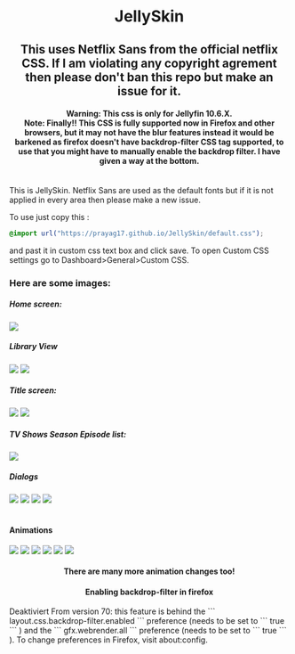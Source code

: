<div align="center">
<h1>JellySkin</h1>
<h2>This uses Netflix Sans from the official netflix CSS. If I am violating any copyright agrement then please don't ban this repo but make an issue for it.</h2>
<h4>Warning: This css is only for Jellyfin 10.6.X.<br>
Note: Finally!! This CSS is fully supported now in Firefox and other browsers, but it may not have the blur features instead it would be barkened as firefox doesn't have backdrop-filter CSS tag supported, to use that you might have to manually enable the backdrop filter. I have given a way at the bottom.</h4>
</div>
<br>
This is JellySkin. Netflix Sans are used as the default fonts but if it is not applied in every area then please make a new issue.

To use just copy this : 
```css
@import url("https://prayag17.github.io/JellySkin/default.css");
```

and past it in custom css text box and click save. To open Custom CSS settings go to Dashboard>General>Custom CSS.

<h3>Here are some images:</h3>

<h5>Home screen:</h5>
<img src="https://github.com/prayag17/JellySkin/blob/master/Version%204/Home.png?raw=true">

<h5>Library View</h5>
<img src="https://github.com/prayag17/JellySkin/blob/master/Version%204/lib%201.png?raw=true">
<img src="https://github.com/prayag17/JellySkin/blob/master/Version%204/lib%202.png?raw=true">

<h5>Title screen:</h5>
<img src="https://github.com/prayag17/JellySkin/blob/master/Version%204/title%201.png?raw=true">
<img src="https://github.com/prayag17/JellySkin/blob/master/Version%204/title%202.png?raw=true">

<h5>TV Shows Season Episode list:</h5>
<img src="https://github.com/prayag17/JellySkin/blob/master/Version%204/EpiList.png?raw=true">

<h5>Dialogs</h5>
<img src="https://github.com/prayag17/JellySkin/blob/master/Version%204/Dialog%201.png?raw=true">
<img src="https://github.com/prayag17/JellySkin/blob/master/Version%204/Dialog%202.png?raw=true">
<img src="https://github.com/prayag17/JellySkin/blob/master/Version%204/Dialog%203.png?raw=true">
<img src="https://github.com/prayag17/JellySkin/blob/master/Version%204/Side%20bar.png?raw=true">
<br>
<br>
<h4 align="ceter" class="animations">Animations</h4>
<img src="https://github.com/prayag17/JellySkin/blob/master/Version%204/Gifs/Animation%201.gif?raw=true">
<img src="https://github.com/prayag17/JellySkin/blob/master/Version%204/Gifs/Animation%202.gif?raw=true">
<img src="https://github.com/prayag17/JellySkin/blob/master/Version%204/Gifs/Animation%203.gif?raw=true">
<img src="https://github.com/prayag17/JellySkin/blob/master/Version%204/Gifs/Animation%204.gif?raw=true">
<img src="https://github.com/prayag17/JellySkin/blob/master/Version%204/Gifs/Animation%205.gif?raw=true">
<img src="https://github.com/prayag17/JellySkin/blob/master/Version%204/Gifs/Animation%206.gif?raw=true">
<h4 align="center">
There are many more animation changes too!
</h4>
<h4 align="center">Enabling backdrop-filter in firefox</h4>
Deaktiviert From version 70: this feature is behind the
```
layout.css.backdrop-filter.enabled
```
preference (needs to be set to
```
true
```
) and the
```
gfx.webrender.all
```
preference (needs to be set to
```
true
```
). To change preferences in Firefox, visit about:config.
